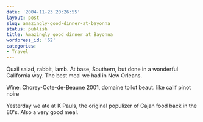 ```yaml
---
date: '2004-11-23 20:26:55'
layout: post
slug: amazingly-good-dinner-at-bayonna
status: publish
title: Amazingly good dinner at Bayonna
wordpress_id: '62'
categories:
- Travel
---
```


Quail salad, rabbit, lamb.
At base, Southern, but done in a wonderful California way. The best meal we had in New Orleans.

Wine: Chorey-Cote-de-Beaune 2001, domaine tollot beaut. like calif pinot noire


Yesterday we ate at K Pauls, the original populizer of Cajan food back in the 80's. Also a very good meal.


